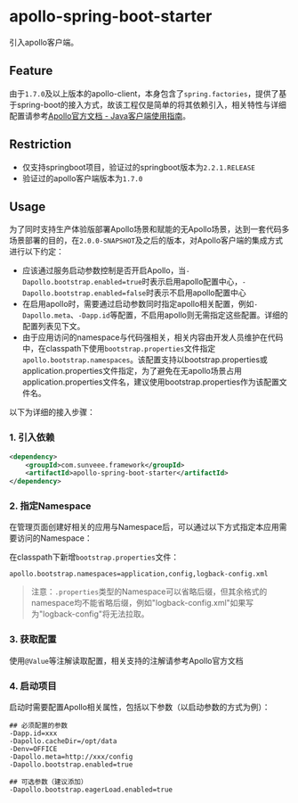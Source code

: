 # apollo-spring-boot-starter

引入apollo客户端。



## Feature

由于`1.7.0`及以上版本的apollo-client，本身包含了`spring.factories`，提供了基于spring-boot的接入方式，故该工程仅是简单的将其依赖引入，相关特性与详细配置请参考[Apollo官方文档 - Java客户端使用指南](https://github.com/ctripcorp/apollo/wiki/Java客户端使用指南)。



## Restriction

- 仅支持springboot项目，验证过的springboot版本为`2.2.1.RELEASE`
- 验证过的apollo客户端版本为`1.7.0`



## Usage

为了同时支持生产体验版部署Apollo场景和赋能的无Apollo场景，达到一套代码多场景部署的目的，在`2.0.0-SNAPSHOT`及之后的版本，对Apollo客户端的集成方式进行以下约定：

- 应该通过服务启动参数控制是否开启Apollo，当`-Dapollo.bootstrap.enabled=true`时表示启用apollo配置中心，`-Dapollo.bootstrap.enabled=false`时表示不启用apollo配置中心
- 在启用apollo时，需要通过启动参数同时指定apollo相关配置，例如`-Dapollo.meta`、`-Dapp.id`等配置，不启用apollo则无需指定这些配置。详细的配置列表见下文。
- 由于应用访问的namespace与代码强相关，相关内容由开发人员维护在代码中，在classpath下使用`bootstrap.properties`文件指定`apollo.bootstrap.namespaces`。该配置支持以bootstrap.properties或application.properties文件指定，为了避免在无apollo场景占用application.properties文件名，建议使用bootstrap.properties作为该配置文件名。

以下为详细的接入步骤：



### 1. 引入依赖

```xml
<dependency>
    <groupId>com.sunveee.framework</groupId>
    <artifactId>apollo-spring-boot-starter</artifactId>
</dependency>
```



### 2. 指定Namespace

在管理页面创建好相关的应用与Namespace后，可以通过以下方式指定本应用需要访问的Namespace：

在classpath下新增`bootstrap.properties`文件：

```properties
apollo.bootstrap.namespaces=application,config,logback-config.xml
```

> 注意：`.properties`类型的Namespace可以省略后缀，但其余格式的namespace均不能省略后缀，例如"logback-config.xml"如果写为"logback-config"将无法拉取。



### 3. 获取配置

使用`@Value`等注解读取配置，相关支持的注解请参考Apollo官方文档



### 4. 启动项目

启动时需要配置Apollo相关属性，包括以下参数（以启动参数的方式为例）：

```properties
## 必须配置的参数
-Dapp.id=xxx
-Dapollo.cacheDir=/opt/data
-Denv=OFFICE 
-Dapollo.meta=http://xxx/config 
-Dapollo.bootstrap.enabled=true 

## 可选参数（建议添加）
-Dapollo.bootstrap.eagerLoad.enabled=true
```

